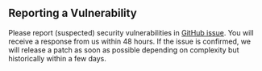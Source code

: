 ## Reporting a Vulnerability
Please report (suspected) security vulnerabilities in [GitHub issue](https://github.com/PiwikPRO/pwa-piwik-pro/issues). You will receive a response from us within 48 hours. If the issue is confirmed, we will release a patch as soon as possible depending on complexity but historically within a few days.
